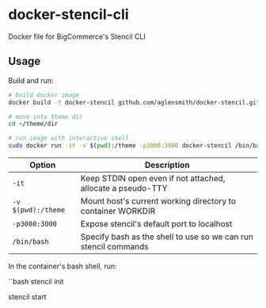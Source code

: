 # docker-stencil-cli
Docker file for BigCommerce's Stencil CLI

## Usage

Build and run:

```bash
# build docker image
docker build -t docker-stencil github.com/aglensmith/docker-stencil.git

# move into theme dir
cd ~/theme/dir

# run image with interactive shell
sudo docker run -it -v $(pwd):/theme -p3000:3000 docker-stencil /bin/bash
```

| Option           | Description                                                    |                                                                
|------------------|----------------------------------------------------------------|
|`-it`             |Keep STDIN open even if not attached, allocate a pseudo-TTY     |
|`-v $(pwd):/theme`|Mount host's current working directory to container WORKDIR     |
|`-p3000:3000`     |Expose stencil's default port to localhost                      |
|`/bin/bash`       |Specify bash as the shell to use so we can run stencil commands |


In the container's bash shell, run:

``bash
stencil init

stencil start
```

